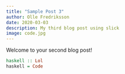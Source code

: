 ```yaml
---
title: "Sample Post 3"
author: Olle Fredriksson
date: 2020-03-03
description: My third blog post using slick
image: code.jpg
---
```


Welcome to your second blog post!

```haskell
haskell :: Lol
haskell = Code
```
